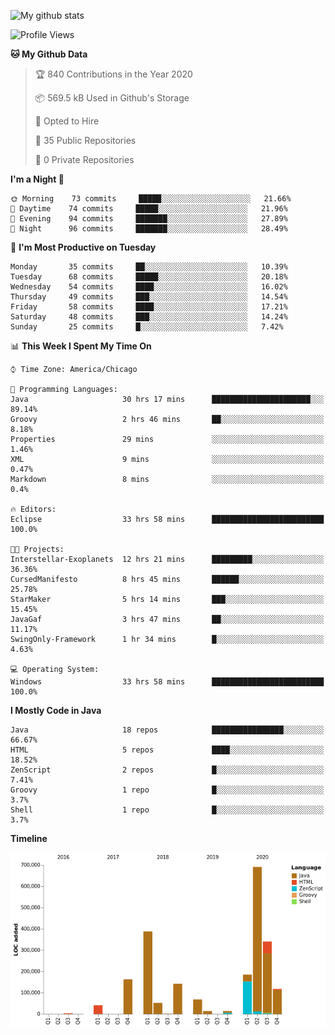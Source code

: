 ![My github stats](https://github-readme-stats.vercel.app/api?username=romvoid95&theme=gruvbox&include_all_commits=true&show_icons=true")

<!--START_SECTION:waka-->
![Profile Views](http://img.shields.io/badge/Profile%20Views-0-blue)

**🐱 My Github Data** 

> 🏆 840 Contributions in the Year 2020
 > 
> 📦 569.5 kB Used in Github's Storage 
 > 
> 💼 Opted to Hire
 > 
> 📜 35 Public Repositories 
 > 
> 🔑 0 Private Repositories  
 > 
**I'm a Night 🦉** 

```text
🌞 Morning    73 commits     █████░░░░░░░░░░░░░░░░░░░░   21.66% 
🌆 Daytime    74 commits     █████░░░░░░░░░░░░░░░░░░░░   21.96% 
🌃 Evening    94 commits     ███████░░░░░░░░░░░░░░░░░░   27.89% 
🌙 Night      96 commits     ███████░░░░░░░░░░░░░░░░░░   28.49%

```
📅 **I'm Most Productive on Tuesday** 

```text
Monday       35 commits     ██░░░░░░░░░░░░░░░░░░░░░░░   10.39% 
Tuesday      68 commits     █████░░░░░░░░░░░░░░░░░░░░   20.18% 
Wednesday    54 commits     ████░░░░░░░░░░░░░░░░░░░░░   16.02% 
Thursday     49 commits     ███░░░░░░░░░░░░░░░░░░░░░░   14.54% 
Friday       58 commits     ████░░░░░░░░░░░░░░░░░░░░░   17.21% 
Saturday     48 commits     ███░░░░░░░░░░░░░░░░░░░░░░   14.24% 
Sunday       25 commits     █░░░░░░░░░░░░░░░░░░░░░░░░   7.42%

```


📊 **This Week I Spent My Time On** 

```text
⌚︎ Time Zone: America/Chicago

💬 Programming Languages: 
Java                     30 hrs 17 mins      ██████████████████████░░░   89.14% 
Groovy                   2 hrs 46 mins       ██░░░░░░░░░░░░░░░░░░░░░░░   8.18% 
Properties               29 mins             ░░░░░░░░░░░░░░░░░░░░░░░░░   1.46% 
XML                      9 mins              ░░░░░░░░░░░░░░░░░░░░░░░░░   0.47% 
Markdown                 8 mins              ░░░░░░░░░░░░░░░░░░░░░░░░░   0.4%

🔥 Editors: 
Eclipse                  33 hrs 58 mins      █████████████████████████   100.0%

🐱‍💻 Projects: 
Interstellar-Exoplanets  12 hrs 21 mins      █████████░░░░░░░░░░░░░░░░   36.36% 
CursedManifesto          8 hrs 45 mins       ██████░░░░░░░░░░░░░░░░░░░   25.78% 
StarMaker                5 hrs 14 mins       ███░░░░░░░░░░░░░░░░░░░░░░   15.45% 
JavaGaf                  3 hrs 47 mins       ██░░░░░░░░░░░░░░░░░░░░░░░   11.17% 
SwingOnly-Framework      1 hr 34 mins        █░░░░░░░░░░░░░░░░░░░░░░░░   4.63%

💻 Operating System: 
Windows                  33 hrs 58 mins      █████████████████████████   100.0%

```

**I Mostly Code in Java** 

```text
Java                     18 repos            ████████████████░░░░░░░░░   66.67% 
HTML                     5 repos             ████░░░░░░░░░░░░░░░░░░░░░   18.52% 
ZenScript                2 repos             █░░░░░░░░░░░░░░░░░░░░░░░░   7.41% 
Groovy                   1 repo              █░░░░░░░░░░░░░░░░░░░░░░░░   3.7% 
Shell                    1 repo              █░░░░░░░░░░░░░░░░░░░░░░░░   3.7%

```


**Timeline**

![Chart not found](https://raw.githubusercontent.com/ROMVoid95/ROMVoid95/master/charts/bar_graph.png) 


<!--END_SECTION:waka-->

